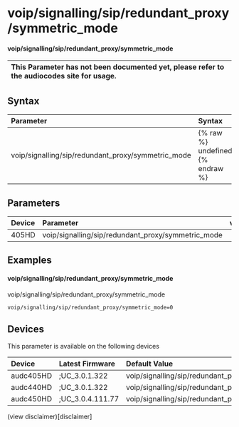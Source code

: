 ﻿---
description: voip/signalling/sip/redundant_proxy/symmetric_mode
search: false
---

# voip/signalling/sip/redundant_proxy/symmetric_mode

#### voip/signalling/sip/redundant_proxy/symmetric_mode


| This Parameter has not been documented yet, please refer to the audiocodes site for usage.  |
| :--- |

## Syntax
| Parameter | Syntax |
| :--- | :--- |
|voip/signalling/sip/redundant_proxy/symmetric_mode | {% raw %} undefined {% endraw %} |

## Parameters
|Device|Parameter|value|Description|
|:---|:---|:---|:---|
| 405HD | voip/signalling/sip/redundant_proxy/symmetric_mode |  |  |

## Examples
#### voip/signalling/sip/redundant_proxy/symmetric_mode

voip/signalling/sip/redundant_proxy/symmetric_mode

```
voip/signalling/sip/redundant_proxy/symmetric_mode=0
```

## Devices
This parameter is available on the following devices

| Device | Latest Firmware | Default Value |
|:---|:---|:---|
| audc405HD | ;UC_3.0.1.322 | voip/signalling/sip/redundant_proxy/symmetric_mode=0 
| audc440HD | ;UC_3.0.1.322 | voip/signalling/sip/redundant_proxy/symmetric_mode=0 
| audc450HD | ;UC_3.0.4.111.77 | voip/signalling/sip/redundant_proxy/symmetric_mode=0 

(view disclaimer)[disclaimer]

